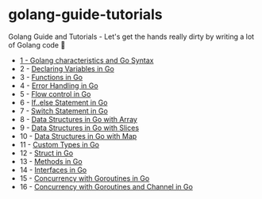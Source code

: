 # golang-guide-tutorials
Golang Guide and Tutorials - Let's get the hands really dirty by writing a lot of Golang code :tada:

- [1 - Golang characteristics and Go Syntax](https://blog.hackingcode.io/go-language-tutorial-go-characteristics-and-go-syntax-tutorial)
- 2 - [Declaring Variables in Go](https://blog.hackingcode.io/go-language-tutorial-declaring-variables-in-go)
- 3 - [Functions in Go](https://blog.hackingcode.io/go-language-tutorial-go-functions)
- 4 - [Error Handling in Go](https://blog.hackingcode.io/go-language-tutorial-go-error-handling-in-go)
- 5 - [Flow control in Go](https://blog.hackingcode.io/go-language-tutorial-flow-control-in-go)
- 6 - [If..else Statement in Go](https://blog.hackingcode.io/go-language-tutorial-if-else-statement-in-go)
- 7 - [Switch Statement in Go](https://blog.hackingcode.io/go-language-tutorial-switch-statement-in-go)
- 8 - [Data Structures in Go with Array](https://blog.hackingcode.io/go-language-tutorial-data-structure-array-in-go)
- 9 - [Data Structures in Go with Slices](https://blog.hackingcode.io/go-language-tutorial-data-structure-slices-in-go)
- 10 - [Data Structures in Go with Map](https://blog.hackingcode.io/go-language-tutorial-go-data-structure-map-in-go)
- 11 - [Custom Types in Go](https://blog.hackingcode.io/go-language-tutorial-go-custom-types)
- 12 - [Struct in Go](https://blog.hackingcode.io/go-language-tutorial-struct-in-go)
- 13 - [Methods in Go](https://blog.hackingcode.io/go-language-tutorial-methods-in-go)
- 14 - [Interfaces in Go](https://blog.hackingcode.io/go-language-tutorial-interfaces-in-go)
- 15 - [Concurrency with Goroutines in Go](https://blog.hackingcode.io/go-language-tutorial-concurrency-goroutines-in-go)
- 16 - [Concurrency with Goroutines and Channel in Go](https://blog.hackingcode.io/go-language-tutorial-concurrency-goroutine-channel-in-go)
